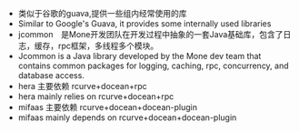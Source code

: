 + 类似于谷歌的guava,提供一些组内经常使用的库
+ Similar to Google's Guava, it provides some internally used libraries 
+ jcommon　是Mone开发团队在开发过程中抽象的一套Java基础库，包含了日志，缓存，rpc框架，多线程多个模块。
+ Jcommon is a Java library developed by the Mone dev team that contains common packages for logging, caching, rpc, concurrency, and database access.
+ hera 主要依赖 rcurve+docean+rpc
+ hera mainly relies on rcurve+docean+rpc 
+ mifaas 主要依赖 rcurve+docean+docean-plugin
+ mifaas mainly depends on rcurve+docean+docean-plugin 
